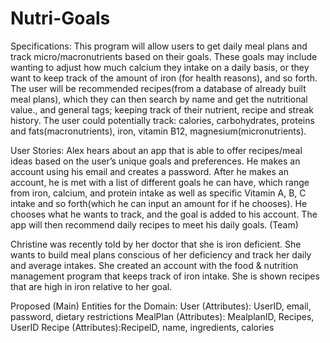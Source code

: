 # Nutri-Goals
Specifications:
This program will allow users to get daily meal plans and track micro/macronutrients based on their goals. These goals may include wanting to adjust how much calcium they intake on a daily basis, or they want to keep track of the amount of iron (for health reasons), and so forth. The user will be recommended recipes(from a database of already built meal plans), which they can then search by name and get the nutritional value., and general tags; keeping track of their nutrient, recipe and streak history.
The user could potentially track: calories, carbohydrates, proteins and fats(macronutrients), iron, vitamin B12, magnesium(micronutrients).

User Stories:
Alex hears about an app that is able to offer recipes/meal ideas based on the user’s unique goals and preferences. He makes an account using his email and creates a password. After he makes an account, he is met with a list of different goals he can have, which range from iron, calcium, and protein intake as well as specific Vitamin A, B, C intake and so forth(which he can input an amount for if he chooses). He chooses what he wants to track, and the goal is added to his account. The app will then recommend daily recipes to meet his daily goals. (Team)

Christine was recently told by her doctor that she is iron deficient. She wants to build meal plans conscious of her deficiency and track her daily and average intakes. She created an account with the food & nutrition management program that keeps track of iron intake. She is shown recipes that are high in iron relative to her goal.

Proposed (Main) Entities for the Domain:
User
(Attributes): UserID, email, password, dietary restrictions
MealPlan
(Attributes): MealplanID, Recipes, UserID
Recipe
(Attributes):RecipeID, name, ingredients, calories
